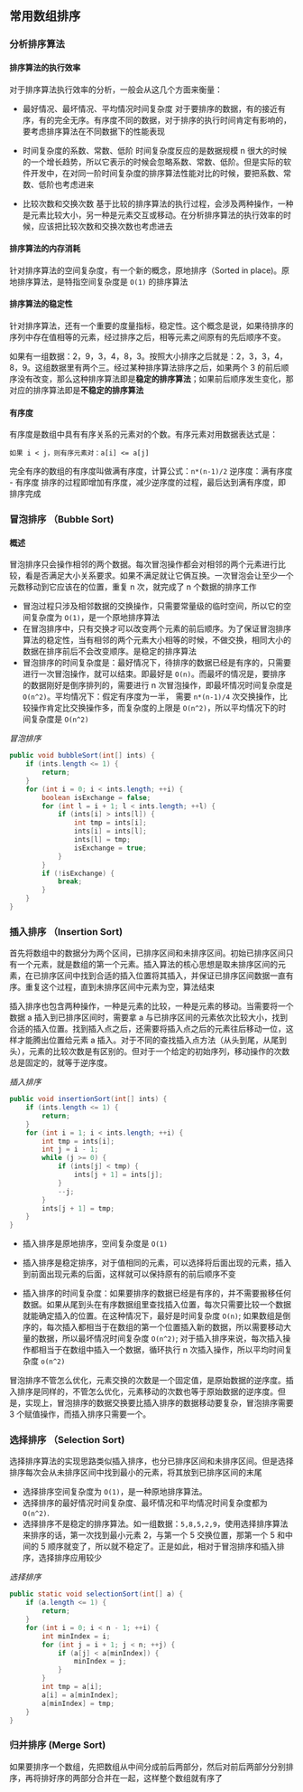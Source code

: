 ## 常用数组排序

### 分析排序算法

#### 排序算法的执行效率

对于排序算法执行效率的分析，一般会从这几个方面来衡量：

* 最好情况、最坏情况、平均情况时间复杂度
  对于要排序的数据，有的接近有序，有的完全无序。有序度不同的数据，对于排序的执行时间肯定有影响的，要考虑排序算法在不同数据下的性能表现

* 时间复杂度的系数、常数、低阶
  时间复杂度反应的是数据规模 n 很大的时候的一个增长趋势，所以它表示的时候会忽略系数、常数、低阶。但是实际的软件开发中，在对同一阶时间复杂度的排序算法性能对比的时候，要把系数、常数、低阶也考虑进来

* 比较次数和交换次数
  基于比较的排序算法的执行过程，会涉及两种操作，一种是元素比较大小，另一种是元素交互或移动。在分析排序算法的执行效率的时候，应该把比较次数和交换次数也考虑进去

#### 排序算法的内存消耗

针对排序算法的空间复杂度，有一个新的概念，原地排序（Sorted in place)。原地排序算法，是特指空间复杂度是 `O(1)` 的排序算法

#### 排序算法的稳定性

针对排序算法，还有一个重要的度量指标，稳定性。这个概念是说，如果待排序的序列中存在值相等的元素，经过排序之后，相等元素之间原有的先后顺序不变。

如果有一组数据：2，9，3，4，8，3。按照大小排序之后就是：2，3，3，4，8，9。这组数据里有两个三。经过某种排序算法排序之后，如果两个 3 的前后顺序没有改变，那么这种排序算法即是**稳定的排序算法**；如果前后顺序发生变化，那对应的排序算法即是**不稳定的排序算法**

#### 有序度

有序度是数组中具有有序关系的元素对的个数。有序元素对用数据表达式是：
```
如果 i < j，则有序元素对：a[i] <= a[j]
```
完全有序的数组的有序度叫做满有序度，计算公式：`n*(n-1)/2`
逆序度：满有序度 - 有序度
排序的过程即增加有序度，减少逆序度的过程，最后达到满有序度，即排序完成

### 冒泡排序 （Bubble Sort)

#### 概述

冒泡排序只会操作相邻的两个数据。每次冒泡操作都会对相邻的两个元素进行比较，看是否满足大小关系要求。如果不满足就让它俩互换。一次冒泡会让至少一个元数移动到它应该在的位置，重复 n 次，就完成了 n 个数据的排序工作

* 冒泡过程只涉及相邻数据的交换操作，只需要常量级的临时空间，所以它的空间复杂度为 `O(1)`，是一个原地排序算法
* 在冒泡排序中，只有交换才可以改变两个元素的前后顺序。为了保证冒泡排序算法的稳定性，当有相邻的两个元素大小相等的时候，不做交换，相同大小的数据在排序前后不会改变顺序。是稳定的排序算法
* 冒泡排序的时间复杂度是：最好情况下，待排序的数据已经是有序的，只需要进行一次冒泡操作，就可以结束。即最好是 `O(n)`。而最坏的情况是，要排序的数据刚好是倒序排列的，需要进行 n 次冒泡操作，即最坏情况时间复杂度是 `O(n^2)`。平均情况下：假定有序度为一半， 需要 `n*(n-1)/4` 次交换操作，比较操作肯定比交换操作多，而复杂度的上限是 `O(n^2)`，所以平均情况下的时间复杂度是 `O(n^2)`

*冒泡排序*

```java
public void bubbleSort(int[] ints) {
    if (ints.length <= 1) {
        return;
    }
    for (int i = 0; i < ints.length; ++i) {
        boolean isExchange = false;
      	for (int l = i + 1; l < ints.length; ++l) {
            if (ints[i] > ints[l]) {
                int tmp = ints[i];
                ints[i] = ints[l];
                ints[l] = tmp;
                isExchange = true;
            }
        }
        if (!isExchange) {
            break;
        }
    }
}
```



### 插入排序 （Insertion Sort)

首先将数组中的数据分为两个区间，已排序区间和未排序区间。初始已排序区间只有一个元素，就是数组的第一个元素。插入算法的核心思想是取未排序区间的元素，在已排序区间中找到合适的插入位置将其插入，并保证已排序区间数据一直有序。重复这个过程，直到未排序区间中元素为空，算法结束

插入排序也包含两种操作，一种是元素的比较，一种是元素的移动。当需要将一个数据 a 插入到已排序区间时，需要拿 a 与已排序区间的元素依次比较大小，找到合适的插入位置。找到插入点之后，还需要将插入点之后的元素往后移动一位，这样才能腾出位置给元素 a 插入。对于不同的查找插入点方法（从头到尾，从尾到头），元素的比较次数是有区别的。但对于一个给定的初始序列，移动操作的次数总是固定的，就等于逆序度。

*插入排序*

```java
public void insertionSort(int[] ints) {
    if (ints.length <= 1) {
        return;
    }
    for (int i = 1; i < ints.length; ++i) {
        int tmp = ints[i];
        int j = i - 1;
        while (j >= 0) {
            if (ints[j] < tmp) {
                ints[j + 1] = ints[j];
            }
            --j;
        }
        ints[j + 1] = tmp;
    }
}
```
* 插入排序是原地排序，空间复杂度是 `O(1)`

* 插入排序是稳定排序，对于值相同的元素，可以选择将后面出现的元素，插入到前面出现元素的后面，这样就可以保持原有的前后顺序不变

* 插入排序的时间复杂度：如果要排序的数据已经是有序的，并不需要搬移任何数据。如果从尾到头在有序数据组里查找插入位置，每次只需要比较一个数据就能确定插入的位置。在这种情况下，最好是时间复杂度 `O(n)`; 如果数组是倒序的，每次插入都相当于在数组的第一个位置插入新的数据，所以需要移动大量的数据，所以最坏情况时间复杂度 `O(n^2)`; 对于插入排序来说，每次插入操作都相当于在数组中插入一个数据，循环执行 n 次插入操作，所以平均时间复杂度 `o(n^2)`

冒泡排序不管怎么优化，元素交换的次数是一个固定值，是原始数据的逆序度。插入排序是同样的，不管怎么优化，元素移动的次数也等于原始数据的逆序度。但是，实现上，冒泡排序的数据交换要比插入排序的数据移动要复杂，冒泡排序需要 3 个赋值操作，而插入排序只需要一个。

### 选择排序 （Selection Sort)

选择排序算法的实现思路类似插入排序，也分已排序区间和未排序区间。但是选择排序每次会从未排序区间中找到最小的元素，将其放到已排序区间的末尾

* 选择排序空间复杂度为 `O(1)`，是一种原地排序算法。
* 选择排序的最好情况时间复杂度、最坏情况和平均情况时间复杂度都为 `O(n^2)`.
* 选择排序不是稳定的排序算法。如一组数据：`5,8,5,2,9`，使用选择排序算法来排序的话，第一次找到最小元素 2，与第一个 5 交换位置，那第一个  5 和中间的 5 顺序就变了，所以就不稳定了。正是如此，相对于冒泡排序和插入排序，选择排序应用较少

*选择排序*

```java
public static void selectionSort(int[] a) {
	if (a.length <= 1) {
        return;
    }
    for (int i = 0; i < n - 1; ++i) {
        int minIndex = i;
        for (int j = i + 1; j < n; ++j) {
            if (a[j] < a[minIndex]) {
                minIndex = j;
            }
        }
        int tmp = a[i];
        a[i] = a[minIndex];
        a[minIndex] = tmp;
    }
}
```

### 归并排序 (Merge Sort)

如果要排序一个数组，先把数组从中间分成前后两部分，然后对前后两部分分别排序，再将排好序的两部分合并在一起，这样整个数组就有序了



